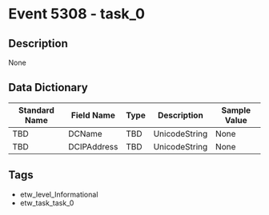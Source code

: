 # Event 5308 - task_0

## Description
None

## Data Dictionary
|Standard Name|Field Name|Type|Description|Sample Value|
|---|---|---|---|---|
|TBD|DCName|TBD|UnicodeString|None|None|
|TBD|DCIPAddress|TBD|UnicodeString|None|None|

## Tags
* etw_level_Informational
* etw_task_task_0